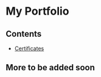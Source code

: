 # My Portfolio

## Contents

- [Certificates](https://github.com/SAURABHSINGHDHAMI/Portfolio/tree/main/Certificates)

## More to be added soon
